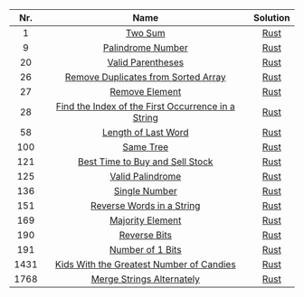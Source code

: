 |Nr.|Name|Solution|
|:-:|:-:|:-:|
|1|[Two Sum](https://leetcode.com/problems/two-sum/)|[Rust](solutions/two_sum/src/main.rs)|
|9|[Palindrome Number](https://leetcode.com/problems/palindrome-number/)|[Rust](solutions/palindrome_number/src/main.rs)|
|20|[Valid Parentheses](https://leetcode.com/problems/valid-parentheses/)|[Rust](solutions/valid_parentheses/src/main.rs)|
|26|[Remove Duplicates from Sorted Array](https://leetcode.com/problems/remove-duplicates-from-sorted-array/)|[Rust](solutions/remove_duplicates_from_sorted_array/src/main.rs)|
|27|[Remove Element](https://leetcode.com/problems/remove-element/)|[Rust](solutions/remove_element/src/main.rs)|
|28|[Find the Index of the First Occurrence in a String](https://leetcode.com/problems/find-the-index-of-the-first-occurrence-in-a-string/)|[Rust](solutions/find_the_index_of_the_first_occurrence_in_a_string/src/main.rs)|
|58|[Length of Last Word](https://leetcode.com/problems/length-of-last-word/description/)|[Rust](solutions/length_of_last_word/src/main.rs)|
|100|[Same Tree](https://leetcode.com/problems/same-tree/)|[Rust](solutions/same_tree/src/main.rs)|
|121|[Best Time to Buy and Sell Stock](https://leetcode.com/problems/best-time-to-buy-and-sell-stock/)|[Rust](solutions/best_time_to_buy_and_sell_stock/src/main.rs)|
|125|[Valid Palindrome](https://leetcode.com/problems/valid-palindrome/)|[Rust](solutions/valid_palindrome/src/main.rs)|
|136|[Single Number](https://leetcode.com/problems/single-number/)|[Rust](solutions/single_number/src/main.rs)|
|151|[Reverse Words in a String](https://leetcode.com/problems/reverse-words-in-a-string/)|[Rust](solutions/reverse_words_in_a_string/src/main.rs)|
|169|[Majority Element](https://leetcode.com/problems/majority-element/)|[Rust](solutions/majority_element/src/main.rs)|
|190|[Reverse Bits](https://leetcode.com/problems/reverse-bits/)|[Rust](solutions/reverse_bits/src/main.rs)|
|191|[Number of 1 Bits](https://leetcode.com/problems/number-of-1-bits/)|[Rust](solutions/number_of_1_bits/src/main.rs)|
|1431|[Kids With the Greatest Number of Candies](https://leetcode.com/problems/kids-with-the-greatest-number-of-candies/)|[Rust](solutions/kids_with_the_greatest_number_of_candies/src/main.rs)|
|1768|[Merge Strings Alternately](https://leetcode.com/problems/merge-strings-alternately/)|[Rust](solutions/merge_strings_alternately/src/main.rs)|
